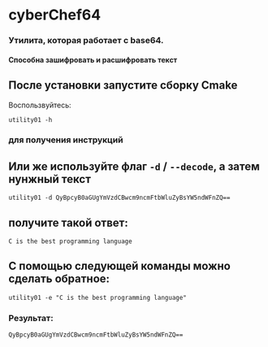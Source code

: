 # cyberChef64

### Утилита, которая работает с base64.
#### Способна зашифровать и расшифровать текст
## **После установки запустите сборку Cmake**

Воспользвуйтесь:
```
utility01 -h
```
### для получения инструкций

## Или же используйте флаг `-d` / `--decode`, а затем нунжный текст

```
utility01 -d QyBpcyB0aGUgYmVzdCBwcm9ncmFtbWluZyBsYW5ndWFnZQ==
```

## получите такой ответ:

```
C is the best programming language
```

## С помощью следующей команды можно сделать обратное:

```
utility01 -e "C is the best programming language"
```
### Результат:
```
QyBpcyB0aGUgYmVzdCBwcm9ncmFtbWluZyBsYW5ndWFnZQ==
```
